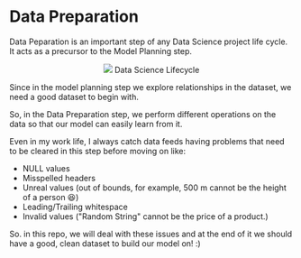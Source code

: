 # Data Preparation

Data Peparation is an important step of any Data Science project life cycle.
It acts as a precursor to the Model Planning step. 

<p align="center">
    <img src="https://user-images.githubusercontent.com/32167236/98797542-b7782080-2432-11eb-9c34-c44e74f19022.png">
   Data Science Lifecycle
</p>

Since in the model planning step we explore relationships in the dataset, we need a good dataset to begin with.

So, in the Data Preparation step, we perform different operations on the data so that our model can easily learn from it.

Even in my work life, I always catch data feeds having problems that need to be cleared in this step before moving on like:

* NULL values
* Misspelled headers
* Unreal values (out of bounds, for example, 500 m cannot be the height of a person :laughing:)
* Leading/Trailing whitespace
* Invalid values ("Random String" cannot be the price of a product.)

So. in this repo, we will deal with these issues and at the end of it we should have a good, clean dataset to build our model on! :)
